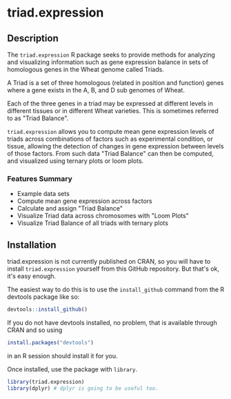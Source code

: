 # triad.expression

## Description

The `triad.expression` R package seeks to provide methods for
analyzing and visualizing information such as gene expression balance
in sets of homologous genes in the Wheat genome called Triads.

A Triad is a set of three homologous (related in position and
function) genes where a gene exists in the A, B, and D sub genomes of
Wheat.

Each of the three genes in a triad may be expressed at different
levels in different tissues or in different Wheat varieties. This is
sometimes referred to as "Triad Balance".

`triad.expression` allows you to compute mean gene expression levels 
of triads across combinations of factors such as experimental
condition, or tissue, allowing the detection of changes in gene 
expression between levels of those factors.
From such data "Triad Balance" can then be computed, and visualized 
using ternary plots or loom plots.

### Features Summary

- Example data sets
- Compute mean gene expression across factors
- Calculate and assign "Triad Balance"
- Visualize Triad data across chromosomes with "Loom Plots"
- Visualize Triad Balance of all triads with ternary plots

## Installation

triad.expression is not currently published on CRAN, so you will have
to install `triad.expression` yourself from this GitHub repository.
But that's ok, it's easy enough.

The easiest way to do this is to use the `install_github` command
from the R devtools package like so:

```R
devtools::install_github()
```

If you do not have devtools installed, no problem, that is available
through CRAN and so using

```R
install.packages("devtools") 
```

in an R session should install it for you.

Once installed, use the package with `library`.

```R
library(triad.expression)
library(dplyr) # dplyr is going to be useful too.
```








